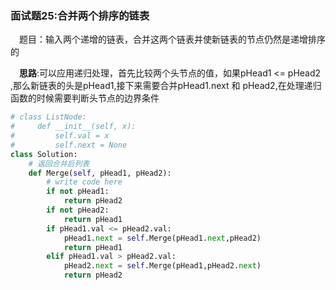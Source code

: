 ### 面试题25:合并两个排序的链表

&emsp;题目：输入两个递增的链表，合并这两个链表并使新链表的节点仍然是递增排序的

&emsp;**思路**:可以应用递归处理，首先比较两个头节点的值，如果pHead1 <= pHead2 ,那么新链表的头是pHead1,接下来需要合并pHead1.next 和 pHead2,在处理递归函数的时候需要判断头节点的边界条件


```python
# class ListNode:
#     def __init__(self, x):
#         self.val = x
#         self.next = None
class Solution:
    # 返回合并后列表
    def Merge(self, pHead1, pHead2):
        # write code here
        if not pHead1:
            return pHead2
        if not pHead2:
            return pHead1
        if pHead1.val <= pHead2.val:
            pHead1.next = self.Merge(pHead1.next,pHead2)
            return pHead1
        elif pHead1.val > pHead2.val:
            pHead2.next = self.Merge(pHead1,pHead2.next)
            return pHead2
```
